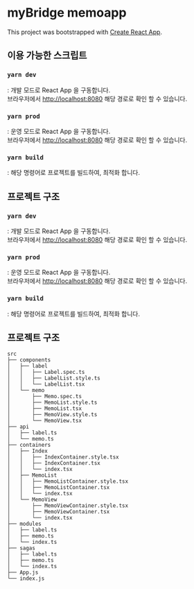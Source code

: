 # myBridge memoapp

This project was bootstrapped with [Create React App](https://github.com/facebook/create-react-app).

## 이용 가능한 스크립트

### `yarn dev`

: 개발 모드로 React App 을 구동합니다. <br />
브라우저에서 [http://localhost:8080](http://localhost:8080) 해당 경로로 확인 할 수 있습니다.

### `yarn prod`

: 운영 모드로 React App 을 구동합니다. <br />
브라우저에서 [http://localhost:8080](http://localhost:8080) 해당 경로로 확인 할 수 있습니다.


### `yarn build`

: 해당 명령어로 프로젝트를 빌드하여, 최적화 합니다.


## 프로젝트 구조

### `yarn dev`

: 개발 모드로 React App 을 구동합니다. <br />
브라우저에서 [http://localhost:8080](http://localhost:8080) 해당 경로로 확인 할 수 있습니다.

### `yarn prod`

: 운영 모드로 React App 을 구동합니다. <br />
브라우저에서 [http://localhost:8080](http://localhost:8080) 해당 경로로 확인 할 수 있습니다.


### `yarn build`

: 해당 명령어로 프로젝트를 빌드하여, 최적화 합니다.

## 프로젝트 구조
```
src
├── components
│   ├── label
│   │   ├── Label.spec.ts
│   │   ├── LabelList.style.ts
│   │   └── LabelList.tsx
│   └── memo
│       ├── Memo.spec.ts
│       ├── MemoList.style.ts
│       ├── MemoList.tsx
│       ├── MemoView.style.ts
│       └── MemoView.tsx
├── api
│   ├── label.ts
│   └── memo.ts
├── containers
│   ├── Index
│   │   ├── IndexContainer.style.tsx
│   │   ├── IndexContainer.tsx
│   │   └── index.tsx
│   ├── MemoList
│   │   ├── MemoListContainer.style.tsx
│   │   ├── MemoListContainer.tsx
│   │   └── index.tsx
│   └── MemoView
│       ├── MemoViewContainer.style.tsx
│       ├── MemoViewContainer.tsx
│       └── index.tsx
├── modules
│   ├── label.ts
│   ├── memo.ts
│   └── index.ts
├── sagas
│   ├── label.ts
│   ├── memo.ts
│   └── index.ts
├── App.js
└── index.js
```
